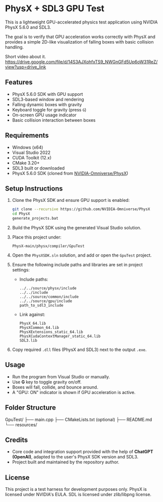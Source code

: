 ﻿# PhysX + SDL3 GPU Test

This is a lightweight GPU-accelerated physics test application using NVIDIA PhysX 5.6.0 and SDL3.

The goal is to verify that GPU acceleration works correctly with PhysX and provides a simple 2D-like visualization of falling boxes with basic collision handling.

Short video about it. https://drive.google.com/file/d/14S3AJXohfxTS9_NWGnGFd5Up6oW31ReZ/view?usp=drive_link

## Features

- PhysX 5.6.0 SDK with GPU support
- SDL3-based window and rendering
- Falling dynamic boxes with gravity
- Keyboard toggle for gravity (press `G`)
- On-screen GPU usage indicator
- Basic collision interaction between boxes

## Requirements

- Windows (x64)
- Visual Studio 2022
- CUDA Toolkit (12.x)
- CMake 3.20+
- SDL3 built or downloaded
- PhysX 5.6.0 SDK (cloned from [NVIDIA-Omniverse/PhysX](https://github.com/NVIDIA-Omniverse/PhysX))

## Setup Instructions

1. Clone the PhysX SDK and ensure GPU support is enabled:
    ```bash
    git clone --recursive https://github.com/NVIDIA-Omniverse/PhysX
    cd PhysX
    generate_projects.bat
    ```

2. Build the PhysX SDK using the generated Visual Studio solution.

3. Place this project under:
    ```
    PhysX-main/physx/compiler/GpuTest
    ```

4. Open the `PhysXSDK.sln` solution, and add or open the `GpuTest` project.

5. Ensure the following include paths and libraries are set in project settings:
    - Include paths:
      ```
      ../../source/physx/include
      ../../include
      ../../source/common/include
      ../../source/gpu/include
      path_to_sdl3_include
      ```
    - Link against:
      ```
      PhysX_64.lib
      PhysXCommon_64.lib
      PhysXExtensions_static_64.lib
      PhysXCudaContextManager_static_64.lib
      SDL3.lib
      ```

6. Copy required `.dll` files (PhysX and SDL3) next to the output `.exe`.

## Usage

- Run the program from Visual Studio or manually.
- Use **G** key to toggle gravity on/off.
- Boxes will fall, collide, and bounce around.
- A "GPU: ON" indicator is shown if GPU acceleration is active.

## Folder Structure

GpuTest/
├── main.cpp
├── CMakeLists.txt (optional)
├── README.md
└── resources/


## Credits

- Core code and integration support provided with the help of **ChatGPT (OpenAI)**, adapted to the user's PhysX SDK version and SDL3.
- Project built and maintained by the repository author.

## License

This project is a test harness for development purposes only. PhysX is licensed under NVIDIA's EULA. SDL is licensed under zlib/libpng license.